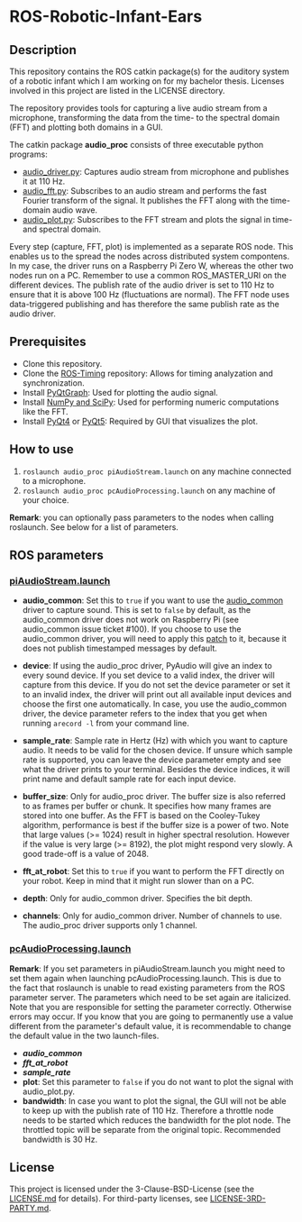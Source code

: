 # ROS-Robotic-Infant-Ears

## Description
This repository contains the ROS catkin package(s) for the auditory system of a robotic infant which I am working on for my bachelor thesis. Licenses involved in this project are listed in the LICENSE directory.

The repository provides tools for capturing a live audio stream from a microphone, transforming the data from the time- to the spectral domain (FFT) and plotting both domains in a GUI.

The catkin package **audio_proc** consists of three executable python programs:

- [audio_driver.py](audio_proc/src/audio_proc/audio_driver.py): Captures audio stream from microphone and publishes it at 110 Hz.
- [audio_fft.py](audio_proc/src/audio_proc/audio_fft.py): Subscribes to an audio stream and performs the fast Fourier transform of the signal. It publishes the FFT along with the time-domain audio wave.
- [audio_plot.py](audio_proc/src/audio_proc/audio_plot.py): Subscribes to the FFT stream and plots the signal in time- and spectral domain.

Every step (capture, FFT, plot) is implemented as a separate ROS node. This enables us to the spread the nodes across distributed system compontens. In my case, the driver runs on a Raspberry Pi Zero W, whereas the other two nodes run on a PC. Remember to use a common ROS_MASTER_URI on the different devices. The publish rate of the audio driver is set to 110 Hz to ensure that it is above 100 Hz (fluctuations are normal). The FFT node uses data-triggered publishing and has therefore the same publish rate as the audio driver.

## Prerequisites
- Clone this repository.
- Clone the [ROS-Timing](https://github.com/pjckoch/ROS-Timing.git) repository: Allows for timing analyzation and synchronization.
- Install [PyQtGraph](http://pyqtgraph.org/documentation/installation.html): Used for plotting the audio signal.
- Install [NumPy and SciPy](https://www.scipy.org/install.html): Used for performing numeric computations like the FFT.
- Install [PyQt4](http://pyqt.sourceforge.net/Docs/PyQt4/installation.html) or [PyQt5](http://pyqt.sourceforge.net/Docs/PyQt5/installation.html): Required by GUI that visualizes the plot.

## How to use
1. `roslaunch audio_proc piAudioStream.launch` on any machine connected to a microphone.
2. `roslaunch audio_proc pcAudioProcessing.launch` on any machine of your choice.

**Remark**: you can optionally pass parameters to the nodes when calling roslaunch. See below for a list of parameters.

## ROS parameters

### [piAudioStream.launch](audio_proc/launch/piAudioStream.launch)
- **audio_common**: Set this to `true` if you want to use the [audio_common](https://github.com/ros-drivers/audio_common.git) driver to capture sound. This is set to `false` by default, as the audio_common driver does not work on Raspberry Pi (see audio_common issue ticket #100). If you choose to use the audio_common driver, you will need to apply this [patch](patch/audio_common_capture_timestamped.patch) to it, because it does not publish timestamped messages by default.
- **device**: If using the audio_proc driver, PyAudio will give an index to every sound device. If you set device to a valid index, the driver will capture from this device. If you do not set the device parameter or set it to an invalid index, the driver will print out all available input devices and choose the first one automatically. In case, you use the audio_common driver, the device parameter refers to the index that you get when running `arecord -l` from your command line.
- **sample_rate**: Sample rate in Hertz (Hz) with which you want to capture audio. It needs to be valid for the chosen device. If unsure which sample rate is supported, you can leave the device parameter empty and see what the driver prints to your terminal. Besides the device indices, it will print name and default sample rate for each input device.
- **buffer_size**: Only for audio_proc driver. The buffer size is also referred to as frames per buffer or chunk. It specifies how many frames are stored into one buffer. As the FFT is based on the Cooley-Tukey algorithm, performance is best if the buffer size is a power of two. Note that large values (>= 1024) result in higher spectral resolution. However if the value is very large (>= 8192), the plot might respond very slowly. A good trade-off is a value of 2048.
- **fft_at_robot**: Set this to `true` if you want to perform the FFT directly on your robot. Keep in mind that it might run slower than on a PC.
- **depth**: Only for audio_common driver. Specifies the bit depth.

- **channels**: Only for audio_common driver. Number of channels to use. The audio_proc driver supports only 1 channel.

### [pcAudioProcessing.launch](audio_proc/launch/pcAudioProcessing.launch)
**Remark**: If you set parameters in piAudioStream.launch you might need to set them again when launching pcAudioProcessing.launch. This is due to the fact that roslaunch is unable to read existing parameters from the ROS parameter server. The parameters which need to be set again are italicized. Note that you are responsible for setting the parameter correctly. Otherwise errors may occur. If you know that you are going to permanently use a value different from the parameter's default value, it is recommendable to change the default value in the two launch-files.

- ***audio_common***
- ***fft_at_robot***
- ***sample_rate***
- **plot**: Set this parameter to `false` if you do not want to plot the signal with audio_plot.py.
- **bandwidth**: In case you want to plot the signal, the GUI will not be able to keep up with the publish rate of 110 Hz. Therefore a throttle node needs to be started which reduces the bandwidth for the plot node. The throttled topic will be separate from the original topic. Recommended bandwidth is 30 Hz.

## License

This project is licensed under the 3-Clause-BSD-License (see the [LICENSE.md](LICENSE/LICENSE.md) for details). For third-party licenses, see [LICENSE-3RD-PARTY.md](LICENSE/LICENSE-3RD-PARTY.md).
